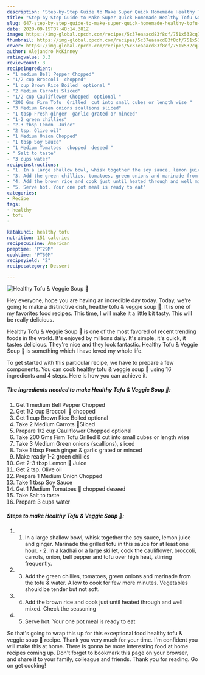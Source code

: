 ```yaml
---
description: "Step-by-Step Guide to Make Super Quick Homemade Healthy Tofu &amp;amp; Veggie Soup 🥣"
title: "Step-by-Step Guide to Make Super Quick Homemade Healthy Tofu &amp;amp; Veggie Soup 🥣"
slug: 647-step-by-step-guide-to-make-super-quick-homemade-healthy-tofu-and-amp-veggie-soup
date: 2020-09-15T07:48:14.381Z
image: https://img-global.cpcdn.com/recipes/5c37eaaacd83f8cf/751x532cq70/healthy-tofu-veggie-soup-🥣-recipe-main-photo.jpg
thumbnail: https://img-global.cpcdn.com/recipes/5c37eaaacd83f8cf/751x532cq70/healthy-tofu-veggie-soup-🥣-recipe-main-photo.jpg
cover: https://img-global.cpcdn.com/recipes/5c37eaaacd83f8cf/751x532cq70/healthy-tofu-veggie-soup-🥣-recipe-main-photo.jpg
author: Alejandro McKinney
ratingvalue: 3.3
reviewcount: 8
recipeingredient:
- "1 medium Bell Pepper Chopped"
- "1/2 cup Broccoli  chopped"
- "1 cup Brown Rice Boiled  optional "
- "2 Medium Carrots Sliced"
- "1/2 cup Cauliflower Chopped  optional "
- "200 Gms Firm Tofu  Grilled  cut into small cubes or length wise "
- "3 Medium Green onions scallions sliced"
- "1 tbsp Fresh ginger  garlic grated or minced"
- "1-2 green chillies"
- "2-3 tbsp Lemon  Juice"
- "2 tsp. Olive oil"
- "1 Medium Onion Chopped"
- "1 tbsp Soy Sauce"
- "1 Medium Tomatoes  chopped  deseed "
- " Salt to taste"
- "3 cups water"
recipeinstructions:
- "1. In a large shallow bowl, whisk together the soy sauce, lemon juice and ginger. Marinade the grilled tofu in this sauce for at least one hour.  2. In a kadhai or a large skillet, cook the cauliflower, broccoli, carrots, onion, bell pepper and tofu over high heat, stirring frequently."
- "3. Add the green chillies, tomatoes, green onions and marinade from the tofu &amp; water. Allow to cook for few more minutes. Vegetables should be tender but not soft."
- "4. Add the brown rice and cook just until heated through and well mixed. Check the seasoning"
- "5. Serve hot. Your one pot meal is ready to eat"
categories:
- Recipe
tags:
- healthy
- tofu
- 

katakunci: healthy tofu  
nutrition: 151 calories
recipecuisine: American
preptime: "PT29M"
cooktime: "PT60M"
recipeyield: "2"
recipecategory: Dessert

---
```



![Healthy Tofu &amp; Veggie Soup 🥣](https://img-global.cpcdn.com/recipes/5c37eaaacd83f8cf/751x532cq70/healthy-tofu-veggie-soup-🥣-recipe-main-photo.jpg)

Hey everyone, hope you are having an incredible day today. Today, we're going to make a distinctive dish, healthy tofu &amp; veggie soup 🥣. It is one of my favorites food recipes. This time, I will make it a little bit tasty. This will be really delicious.

Healthy Tofu &amp; Veggie Soup 🥣 is one of the most favored of recent trending foods in the world. It's enjoyed by millions daily. It's simple, it's quick, it tastes delicious. They're nice and they look fantastic. Healthy Tofu &amp; Veggie Soup 🥣 is something which I have loved my whole life.




To get started with this particular recipe, we have to prepare a few components. You can cook healthy tofu &amp; veggie soup 🥣 using 16 ingredients and 4 steps. Here is how you can achieve it.

<!--inarticleads1-->

##### The ingredients needed to make Healthy Tofu &amp; Veggie Soup 🥣:

1. Get 1 medium Bell Pepper Chopped
1. Get 1/2 cup Broccoli 🥦 chopped
1. Get 1 cup Brown Rice Boiled  optional 
1. Take 2 Medium Carrots 🥕Sliced
1. Prepare 1/2 cup Cauliflower Chopped  optional 
1. Take 200 Gms Firm Tofu  Grilled &amp; cut into small cubes or length wise 
1. Take 3 Medium Green onions (scallions), sliced
1. Take 1 tbsp Fresh ginger &amp; garlic grated or minced
1. Make ready 1-2 green chillies
1. Get 2-3 tbsp Lemon 🍋 Juice
1. Get 2 tsp. Olive oil
1. Prepare 1 Medium Onion Chopped
1. Take 1 tbsp Soy Sauce
1. Get 1 Medium Tomatoes 🍅 chopped  deseed 
1. Take  Salt to taste
1. Prepare 3 cups water




<!--inarticleads2-->

##### Steps to make Healthy Tofu &amp; Veggie Soup 🥣:

1. 1. In a large shallow bowl, whisk together the soy sauce, lemon juice and ginger. Marinade the grilled tofu in this sauce for at least one hour.  - 2. In a kadhai or a large skillet, cook the cauliflower, broccoli, carrots, onion, bell pepper and tofu over high heat, stirring frequently.
1. 3. Add the green chillies, tomatoes, green onions and marinade from the tofu &amp; water. Allow to cook for few more minutes. Vegetables should be tender but not soft.
1. 4. Add the brown rice and cook just until heated through and well mixed. Check the seasoning
1. 5. Serve hot. Your one pot meal is ready to eat




So that's going to wrap this up for this exceptional food healthy tofu &amp; veggie soup 🥣 recipe. Thank you very much for your time. I'm confident you will make this at home. There is gonna be more interesting food at home recipes coming up. Don't forget to bookmark this page on your browser, and share it to your family, colleague and friends. Thank you for reading. Go on get cooking!
